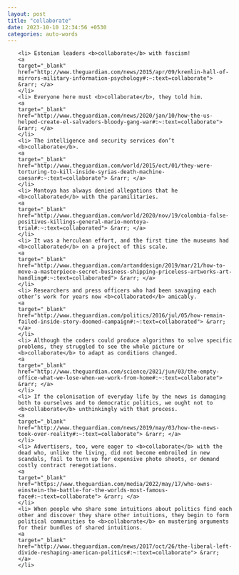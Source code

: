 ```yaml
---
layout: post
title: "collaborate"
date: 2023-10-10 12:34:56 +0530
categories: auto-words
---
```

<ol>

    <li> Estonian leaders <b>collaborate</b> with fascism!
    <a 
    target="_blank" 
    href="http://www.theguardian.com/news/2015/apr/09/kremlin-hall-of-mirrors-military-information-psychology#:~:text=collaborate"> &rarr; </a>
    </li>
    <li> Everyone here must <b>collaborate</b>, they told him.
    <a 
    target="_blank" 
    href="http://www.theguardian.com/news/2020/jan/10/how-the-us-helped-create-el-salvadors-bloody-gang-war#:~:text=collaborate"> &rarr; </a>
    </li>
    <li> The intelligence and security services don’t <b>collaborate</b>.
    <a 
    target="_blank" 
    href="http://www.theguardian.com/world/2015/oct/01/they-were-torturing-to-kill-inside-syrias-death-machine-caesar#:~:text=collaborate"> &rarr; </a>
    </li>
    <li> Montoya has always denied allegations that he <b>collaborated</b> with the paramilitaries.
    <a 
    target="_blank" 
    href="http://www.theguardian.com/world/2020/nov/19/colombia-false-positives-killings-general-mario-montoya-trial#:~:text=collaborated"> &rarr; </a>
    </li>
    <li> It was a herculean effort, and the first time the museums had <b>collaborated</b> on a project of this scale.
    <a 
    target="_blank" 
    href="http://www.theguardian.com/artanddesign/2019/mar/21/how-to-move-a-masterpiece-secret-business-shipping-priceless-artworks-art-handling#:~:text=collaborated"> &rarr; </a>
    </li>
    <li> Researchers and press officers who had been savaging each other’s work for years now <b>collaborated</b> amicably.
    <a 
    target="_blank" 
    href="http://www.theguardian.com/politics/2016/jul/05/how-remain-failed-inside-story-doomed-campaign#:~:text=collaborated"> &rarr; </a>
    </li>
    <li> Although the coders could produce algorithms to solve specific problems, they struggled to see the whole picture or <b>collaborate</b> to adapt as conditions changed.
    <a 
    target="_blank" 
    href="http://www.theguardian.com/science/2021/jun/03/the-empty-office-what-we-lose-when-we-work-from-home#:~:text=collaborate"> &rarr; </a>
    </li>
    <li> If the colonisation of everyday life by the news is damaging both to ourselves and to democratic politics, we ought not to <b>collaborate</b> unthinkingly with that process.
    <a 
    target="_blank" 
    href="http://www.theguardian.com/news/2019/may/03/how-the-news-took-over-reality#:~:text=collaborate"> &rarr; </a>
    </li>
    <li> Advertisers, too, were eager to <b>collaborate</b> with the dead who, unlike the living, did not become embroiled in new scandals, fail to turn up for expensive photo shoots, or demand costly contract renegotiations.
    <a 
    target="_blank" 
    href="https://www.theguardian.com/media/2022/may/17/who-owns-einstein-the-battle-for-the-worlds-most-famous-face#:~:text=collaborate"> &rarr; </a>
    </li>
    <li> When people who share some intuitions about politics find each other and discover they share other intuitions, they begin to form political communities to <b>collaborate</b> on mustering arguments for their bundles of shared intuitions.
    <a 
    target="_blank" 
    href="http://www.theguardian.com/news/2017/oct/26/the-liberal-left-divide-reshaping-american-politics#:~:text=collaborate"> &rarr; </a>
    </li>